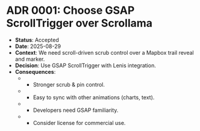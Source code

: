 # ADR 0001: Choose GSAP ScrollTrigger over Scrollama
- **Status**: Accepted
- **Date**: 2025-08-29
- **Context**: We need scroll-driven scrub control over a Mapbox trail reveal and marker.
- **Decision**: Use GSAP ScrollTrigger with Lenis integration.
- **Consequences**:
  - + Stronger scrub & pin control.
  - + Easy to sync with other animations (charts, text).
  - - Developers need GSAP familiarity.
  - - Consider license for commercial use.
